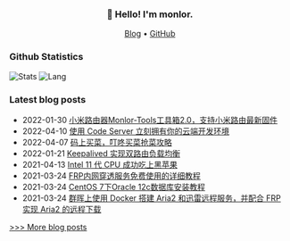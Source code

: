 
<h3 align="center">👋 Hello! I'm monlor.</h3>

<p align="center">
  <a href="https://www.monlor.com">Blog</a> •
  <a href="https://github.com/monlor">GitHub</a>
</p>

### Github Statistics

![Stats](https://github-readme-stats.vercel.app/api?username=monlor&show_icons=true&layout=compact&count_private=true&hide_title=true&theme=default&)
![Lang](https://github-readme-stats.vercel.app/api/top-langs/?username=monlor&layout=compact&count_private=true&theme=default&hide=css,html,javascript)

### Latest blog posts

- 2022-01-30 [小米路由器Monlor-Tools工具箱2.0，支持小米路由最新固件](https://www.monlor.com/archives/9/)
- 2022-04-10 [使用 Code Server 立刻拥有你的云端开发环境](https://www.monlor.com/archives/49/)
- 2022-04-07 [码上买菜，叮咚买菜抢菜攻略](https://www.monlor.com/archives/43/)
- 2022-01-21 [Keepalived 实现双路由负载均衡](https://www.monlor.com/archives/23/)
- 2021-04-13 [Intel 11 代 CPU 成功吃上黑苹果](https://www.monlor.com/archives/20/)
- 2021-03-24 [FRP内网穿透服务免费使用的详细教程](https://www.monlor.com/archives/33/)
- 2021-03-24 [CentOS 7下Oracle 12c数据库安装教程](https://www.monlor.com/archives/26/)
- 2021-03-24 [群晖上使用 Docker 搭建 Aria2 和迅雷远程服务，并配合 FRP 实现 Aria2 的远程下载](https://www.monlor.com/archives/25/)

[>>> More blog posts](https://www.monlor.com/archive.html)
